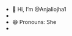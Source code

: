 - 👋 Hi, I’m @Anjaliojha1
- 
- 😄 Pronouns: She
- 

<!---
Anjaliojha1/Anjaliojha1 is a ✨ special ✨ repository because its `README.md` (this file) appears on your GitHub profile.
You can click the Preview link to take a look at your changes.
--->
